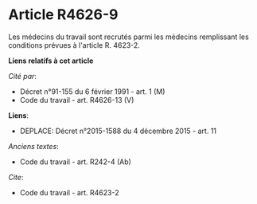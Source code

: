 # Article R4626-9

Les médecins du travail sont recrutés parmi les médecins remplissant les conditions prévues à l'article R. 4623-2.

**Liens relatifs à cet article**

_Cité par_:

  - Décret n°91-155 du 6 février 1991 - art. 1 (M)
  - Code du travail - art. R4626-13 (V)

**Liens**:

  - DEPLACE: Décret n°2015-1588 du 4 décembre 2015 - art. 11

_Anciens textes_:

  - Code du travail - art. R242-4 (Ab)

_Cite_:

  - Code du travail - art. R4623-2
